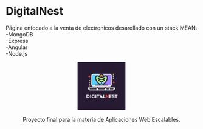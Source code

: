 # DigitalNest
Página enfocado a la venta de electronicos desarollado con un stack MEAN: <br>
-MongoDB <br>
-Express <br>
-Angular <br>
-Node.js <br>

<p align="center">
  <img src="DigitalNest-logo.jpg" style="width: 25%;" />
</p>

<p align="center">
Proyecto final para la materia de Aplicaciones Web Escalables.
</p>
